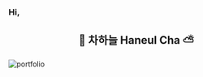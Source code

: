 ### Hi,

<h2 align="center">🚗 차하늘 Haneul Cha ⛅</h2>

![portfolio](https://img.shields.io/static/v1?label=%ED%95%98%EB%8A%98%EC%B0%A8%EB%8B%B7%EC%BB%B4&message=portfolio&color=#276fbf)





<!--
**haneulcha/haneulcha** is a ✨ _special_ ✨ repository because its `README.md` (this file) appears on your GitHub profile.

Here are some ideas to get you started:

- 🔭 I’m currently working on ...
- 🌱 I’m currently learning ...
- 👯 I’m looking to collaborate on ...
- 🤔 I’m looking for help with ...
- 💬 Ask me about ...
- 📫 How to reach me: ...
- 😄 Pronouns: ...
- ⚡ Fun fact: ...
-->
